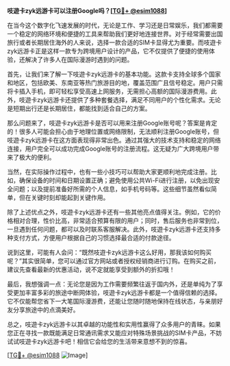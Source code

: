 **吱遊卡zyk远游卡可以注册Google吗？[[TG💪+ @esim1088](https://t.me/s/esim1088)]**

在当今这个数字化飞速发展的时代，无论是工作、学习还是日常娱乐，我们都需要一个稳定的网络环境和便捷的工具来帮助我们更好地连接世界。对于经常需要出国旅行或者长期居住海外的人来说，选择一款合适的SIM卡显得尤为重要。而吱遊卡zyk远游卡正是这样一款专为跨境用户设计的产品，它不仅提供了便捷的使用体验，还解决了许多人在国际漫游时遇到的问题。

首先，让我们来了解一下吱遊卡zyk远游卡的基本功能。这款卡支持全球多个国家和地区，包括欧美、东南亚等热门旅游目的地，覆盖范围广且信号稳定。用户只需将卡插入手机，即可轻松享受高速上网服务，无需担心高额的国际漫游费用。此外，吱遊卡zyk远游卡还提供了多种套餐选择，满足不同用户的个性化需求。无论是短期出行还是长期居住，都能找到适合自己的方案。

那么问题来了，吱遊卡zyk远游卡是否可以用来注册Google账号呢？答案是肯定的！很多人可能会担心由于地理位置或网络限制，无法顺利注册Google账号，但吱遊卡zyk远游卡在这方面表现得非常出色。通过其强大的技术支持和稳定的网络连接，用户完全可以成功完成Google账号的注册流程。这无疑为广大跨境用户带来了极大的便利。

当然，在实际操作过程中，也有一些小技巧可以帮助大家更顺利地完成注册。比如，确保设备的时间和日期设置正确；避免使用公共Wi-Fi进行注册，以免出现安全问题；以及提前准备好所需的个人信息，如手机号码等。这些细节虽然看似简单，但在关键时刻却能起到关键作用。

除了上述优点之外，吱遊卡zyk远游卡还有一些其他亮点值得关注。例如，它的价格相对合理，性价比高，非常适合预算有限的用户；同时，售后服务也非常到位，一旦遇到任何问题，都可以及时联系客服解决。此外，吱遊卡zyk远游卡还支持多种支付方式，方便用户根据自己的习惯选择最合适的付款途径。

说到这里，可能有人会问：“既然吱遊卡zyk远游卡这么好用，那我该如何购买呢？”其实很简单，您可以通过官方网站或者授权经销商进行订购。在购买之前，建议先查看最新的优惠活动，说不定就能享受到额外的折扣哦！

最后，我想强调一点：无论您是因为工作需要频繁往返于国内外，还是单纯为了享受更加丰富多彩的旅途中断网体验，吱遊卡zyk远游卡都是一个值得信赖的选择。它不仅能帮您省下一大笔国际漫游费，还能让您随时随地保持在线状态，与亲朋好友分享旅途中的点滴美好。

总之，吱遊卡zyk远游卡以其卓越的功能性和实用性赢得了众多用户的青睐。如果您正在寻找一款既能满足日常通讯需求又能应对特殊场景挑战的SIM卡产品，不妨试试吱遊卡zyk远游卡吧！相信它会给您的生活带来意想不到的惊喜。

[[TG💪+ @esim1088](https://t.me/s/esim1088) ![Image](https://i.postimg.cc/4NQfJmqS/Snipaste-2025-05-13-00-14-12.png)]